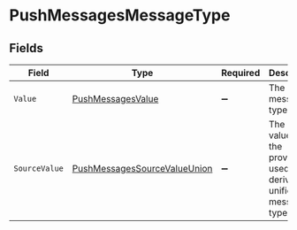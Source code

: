 # PushMessagesMessageType


## Fields

| Field                                                                                   | Type                                                                                    | Required                                                                                | Description                                                                             | Example                                                                                 |
| --------------------------------------------------------------------------------------- | --------------------------------------------------------------------------------------- | --------------------------------------------------------------------------------------- | --------------------------------------------------------------------------------------- | --------------------------------------------------------------------------------------- |
| `Value`                                                                                 | [PushMessagesValue](../../Models/Components/PushMessagesValue.md)                       | :heavy_minus_sign:                                                                      | The unified message type.                                                               | email                                                                                   |
| `SourceValue`                                                                           | [PushMessagesSourceValueUnion](../../Models/Components/PushMessagesSourceValueUnion.md) | :heavy_minus_sign:                                                                      | The original value from the provider used to derive the unified message type.           | Email                                                                                   |